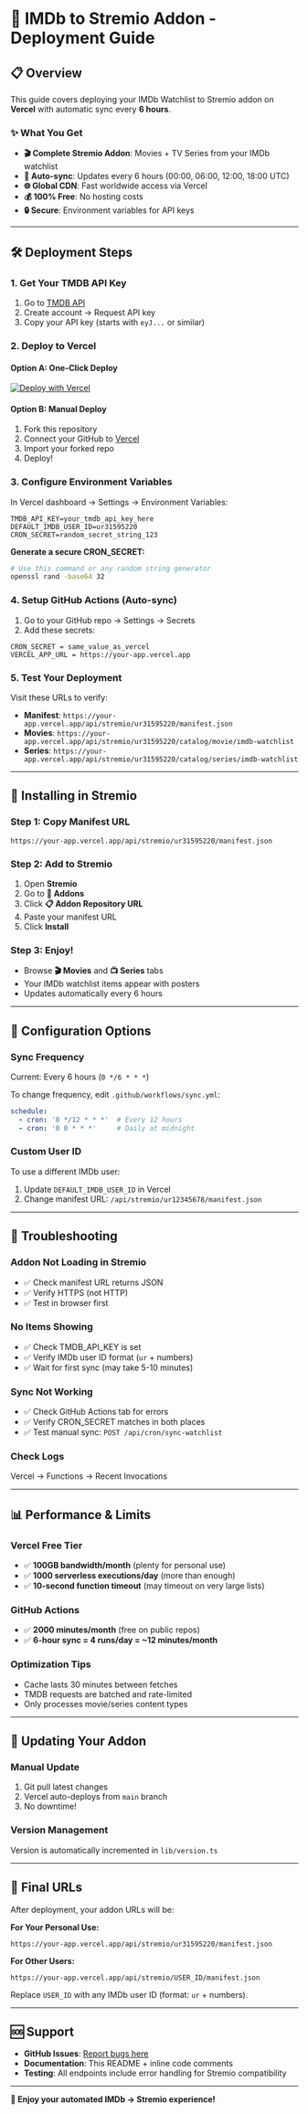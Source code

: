 # 🚀 IMDb to Stremio Addon - Deployment Guide

## 📋 Overview

This guide covers deploying your IMDb Watchlist to Stremio addon on **Vercel** with automatic sync every **6 hours**.

### ✨ What You Get

- **🎬 Complete Stremio Addon**: Movies + TV Series from your IMDb watchlist
- **🔄 Auto-sync**: Updates every 6 hours (00:00, 06:00, 12:00, 18:00 UTC)
- **🌐 Global CDN**: Fast worldwide access via Vercel
- **💰 100% Free**: No hosting costs
- **🔒 Secure**: Environment variables for API keys

---

## 🛠️ Deployment Steps

### 1. **Get Your TMDB API Key**

1. Go to [TMDB API](https://www.themoviedb.org/settings/api)
2. Create account → Request API key
3. Copy your API key (starts with `eyJ...` or similar)

### 2. **Deploy to Vercel**

#### Option A: One-Click Deploy
[![Deploy with Vercel](https://vercel.com/button)](https://vercel.com/new/clone?repository-url=https%3A%2F%2Fgithub.com%2FATG1209%2FIMBd-to-Stremio)

#### Option B: Manual Deploy
1. Fork this repository
2. Connect your GitHub to [Vercel](https://vercel.com)
3. Import your forked repo
4. Deploy!

### 3. **Configure Environment Variables**

In Vercel dashboard → Settings → Environment Variables:

```env
TMDB_API_KEY=your_tmdb_api_key_here
DEFAULT_IMDB_USER_ID=ur31595220
CRON_SECRET=random_secret_string_123
```

**Generate a secure CRON_SECRET:**
```bash
# Use this command or any random string generator
openssl rand -base64 32
```

### 4. **Setup GitHub Actions (Auto-sync)**

1. Go to your GitHub repo → Settings → Secrets
2. Add these secrets:

```
CRON_SECRET = same_value_as_vercel
VERCEL_APP_URL = https://your-app.vercel.app
```

### 5. **Test Your Deployment**

Visit these URLs to verify:

- **Manifest**: `https://your-app.vercel.app/api/stremio/ur31595220/manifest.json`
- **Movies**: `https://your-app.vercel.app/api/stremio/ur31595220/catalog/movie/imdb-watchlist`
- **Series**: `https://your-app.vercel.app/api/stremio/ur31595220/catalog/series/imdb-watchlist`

---

## 📱 Installing in Stremio

### Step 1: Copy Manifest URL
```
https://your-app.vercel.app/api/stremio/ur31595220/manifest.json
```

### Step 2: Add to Stremio
1. Open **Stremio**
2. Go to **🧩 Addons**
3. Click **📋 Addon Repository URL**
4. Paste your manifest URL
5. Click **Install**

### Step 3: Enjoy!
- Browse **🎬 Movies** and **📺 Series** tabs
- Your IMDb watchlist items appear with posters
- Updates automatically every 6 hours

---

## 🔧 Configuration Options

### Sync Frequency
Current: Every 6 hours (`0 */6 * * *`)

To change frequency, edit `.github/workflows/sync.yml`:
```yaml
schedule:
  - cron: '0 */12 * * *'  # Every 12 hours
  - cron: '0 0 * * *'     # Daily at midnight
```

### Custom User ID
To use a different IMDb user:
1. Update `DEFAULT_IMDB_USER_ID` in Vercel
2. Change manifest URL: `/api/stremio/ur12345678/manifest.json`

---

## 🐛 Troubleshooting

### Addon Not Loading in Stremio
- ✅ Check manifest URL returns JSON
- ✅ Verify HTTPS (not HTTP)
- ✅ Test in browser first

### No Items Showing
- ✅ Check TMDB_API_KEY is set
- ✅ Verify IMDb user ID format (`ur` + numbers)
- ✅ Wait for first sync (may take 5-10 minutes)

### Sync Not Working
- ✅ Check GitHub Actions tab for errors
- ✅ Verify CRON_SECRET matches in both places
- ✅ Test manual sync: `POST /api/cron/sync-watchlist`

### Check Logs
Vercel → Functions → Recent Invocations

---

## 📊 Performance & Limits

### Vercel Free Tier
- ✅ **100GB bandwidth/month** (plenty for personal use)
- ✅ **1000 serverless executions/day** (more than enough)
- ✅ **10-second function timeout** (may timeout on very large lists)

### GitHub Actions
- ✅ **2000 minutes/month** (free on public repos)
- ✅ **6-hour sync = 4 runs/day = ~12 minutes/month**

### Optimization Tips
- Cache lasts 30 minutes between fetches
- TMDB requests are batched and rate-limited
- Only processes movie/series content types

---

## 🔄 Updating Your Addon

### Manual Update
1. Git pull latest changes
2. Vercel auto-deploys from `main` branch
3. No downtime!

### Version Management
Version is automatically incremented in `lib/version.ts`

---

## 🎯 Final URLs

After deployment, your addon URLs will be:

**For Your Personal Use:**
```
https://your-app.vercel.app/api/stremio/ur31595220/manifest.json
```

**For Other Users:**
```
https://your-app.vercel.app/api/stremio/USER_ID/manifest.json
```

Replace `USER_ID` with any IMDb user ID (format: `ur` + numbers).

---

## 🆘 Support

- **GitHub Issues**: [Report bugs here](https://github.com/ATG1209/IMBd-to-Stremio/issues)
- **Documentation**: This README + inline code comments
- **Testing**: All endpoints include error handling for Stremio compatibility

---

**🎉 Enjoy your automated IMDb → Stremio experience!**